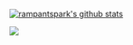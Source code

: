 <a href="https://github.com/rampantspark/github-readme-stats"><img align="center" src="https://github-readme-stats-rampant.vercel.app/api?username=rampantspark&show_icons=true&include_all_commits=true&theme=synthwave&count_private=true&hide_border=true" alt="rampantspark's github stats" /></a>

<a href="https://github.com/rampantspark/github-readme-stats"><img align="center" src="https://github-readme-stats-rampant.vercel.app/api/top-langs/?username=rampantspark&layout=compact&theme=synthwave&hide_border=true&langs_count=10&hide=css,asp.net,html,scss,shell,typescript,javascript,glsl,haxe,meson,makefile,nix,roff" /></a>

